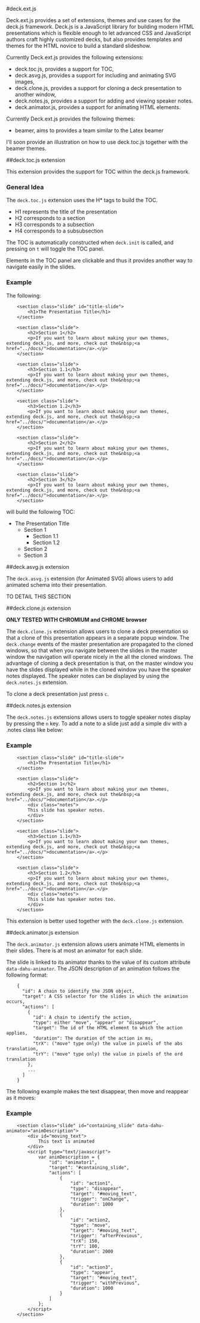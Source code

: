 #deck.ext.js

Deck.ext.js provides a set of extensions, themes and use cases for the deck.js framework.
Deck.js is a JavaScript library for building modern HTML presentations which is flexible enough to let advanced CSS and JavaScript authors craft highly customized decks, but also provides templates and themes for the HTML novice to build a standard slideshow.

Currently Deck.ext.js provides the following extensions:

- deck.toc.js, provides a support for TOC,
- deck.asvg.js, provides a support for including and animating SVG images,
- deck.clone.js, provides a support for cloning a deck presentation to another window,
- deck.notes.js, provides a support for adding and viewing speaker notes.
- deck.animator.js, provides a support for animating HTML elements.

Currently Deck.ext.js provides the following themes:

- beamer, aims to provides a team similar to the Latex beamer

I'll soon provide an illustration on how to use deck.toc.js together with the beamer themes. 

##deck.toc.js extension

This extension provides the support for TOC within the deck.js framework.

### General Idea

The `deck.toc.js` extension uses the H* tags to build the TOC.

- H1 represents the title of the presentation
- H2 corresponds to a section
- H3 corresponds to a subsection
- H4 corresponds to a subsubsection

The TOC is automatically constructed when `deck.init` is called, and pressing
on `t` will toggle the TOC panel.

Elements in the TOC panel are clickable and thus it provides another way
to navigate easily in the slides.

### Example

The following:

        <section class="slide" id="title-slide">
            <h1>The Presentation Title</h1>
        </section>

        <section class="slide">
            <h2>Section 1</h2>
            <p>If you want to learn about making your own themes, extending deck.js, and more, check out the&nbsp;<a href="../docs/">documentation</a>.</p>
        </section>

        <section class="slide">
            <h3>Section 1.1</h3>
            <p>If you want to learn about making your own themes, extending deck.js, and more, check out the&nbsp;<a href="../docs/">documentation</a>.</p>
        </section>

        <section class="slide">
            <h3>Section 1.2</h3>
            <p>If you want to learn about making your own themes, extending deck.js, and more, check out the&nbsp;<a href="../docs/">documentation</a>.</p>
        </section>

        <section class="slide">
            <h2>Section 2</h2>
            <p>If you want to learn about making your own themes, extending deck.js, and more, check out the&nbsp;<a href="../docs/">documentation</a>.</p>
        </section>

        <section class="slide">
            <h2>Section 3</h2>
            <p>If you want to learn about making your own themes, extending deck.js, and more, check out the&nbsp;<a href="../docs/">documentation</a>.</p>
        </section>

will build the following TOC:

- The Presentation Title
    - Section 1
        - Section 1.1
        - Section 1.2
    - Section 2
    - Section 3

##deck.asvg.js extension

The `deck.asvg.js` extension (for Animated SVG) allows users to add animated schema into their presentation.

TO DETAIL THIS SECTION

##deck.clone.js extension

**ONLY TESTED WITH CHROMIUM and CHROME browser**

The `deck.clone.js` extension allows users to clone a deck presentation so that a clone of this presentation appears in a separate popup window.
The `deck.change` events of the master presentation are propagated to the cloned windows, so that when you navigate between the slides in the master window the navigation will operate nicely in the all the cloned windows. 
The advantage of cloning a deck presentation is that, on the master window you have the slides displayed while in the cloned window you have the speaker notes displayed.
The speaker notes can be displayed by using the `deck.notes.js` extension.

To clone a deck presentation just press `c`.

##deck.notes.js extension

The `deck.notes.js` extensions allows users to toggle speaker notes display by pressing the `n` key.
To add a note to a slide just add a simple div with a .notes class like below:


### Example

        <section class="slide" id="title-slide">
            <h1>The Presentation Title</h1>
        </section>

        <section class="slide">
            <h2>Section 1</h2>
            <p>If you want to learn about making your own themes, extending deck.js, and more, check out the&nbsp;<a href="../docs/">documentation</a>.</p>
            <div class="notes">
            This slide has speaker notes.
            </div>
        </section>

        <section class="slide">
            <h3>Section 1.1</h3>
            <p>If you want to learn about making your own themes, extending deck.js, and more, check out the&nbsp;<a href="../docs/">documentation</a>.</p>
        </section>

        <section class="slide">
            <h3>Section 1.2</h3>
            <p>If you want to learn about making your own themes, extending deck.js, and more, check out the&nbsp;<a href="../docs/">documentation</a>.</p>
            <div class="notes">
            This slide has speaker notes too.
            </div>
        </section>

This extension is better used together with the `deck.clone.js` extension.

##deck.animator.js extension

The `deck.animator.js` extension allows users animate HTML elements in their slides.
There is at most an animator for each slide.

The slide is linked to its animator thanks to the value of its custom attribute `data-dahu-animator`.
The JSON description of an animation follows the following format: 

        {
          "id": A chain to identify the JSON object,
          "target": A CSS selector for the slides in which the animation occurs,
          "actions": [
            {
              "id": A chain to identify the action,
              "type": either "move", "appear" or "disappear",
              "target": The id of the HTML element to which the action applies,
              "duration": The duration of the action in ms,
              "trX": ("move" type only) the value in pixels of the abs translation,
              "trY": ("move" type only) the value in pixels of the ord translation
            },
            ...
          ]
        }

The following example makes the text disappear, then move and reappear as it moves:


### Example

        <section class="slide" id="containing_slide" data-dahu-animator="animDescription">
            <div id="moving_text">
                This text is animated
            </div>
            <script type="text/javascript">
                var animDescription = {
                    "id": "animator1",
                    "target": "#containing_slide",
                    "actions": [
                        {
                            "id": "action1",
                            "type": "disappear",
                            "target": "#moving_text",
                            "trigger": "onChange",
                            "duration": 1000
                        },
                        {  
                            "id": "action2,
                            "type": "move",
                            "target": "#moving_text",
                            "trigger": "afterPrevious",
                            "trX": 150,
                            "trY": 100,
                            "duration": 2000
                        },
                        {
                            "id": "action3",
                            "type": "appear",
                            "target": "#moving_text",
                            "trigger": "withPrevious",
                            "duration": 1000
                        }
                    ]
                };
            </script>
        </section>